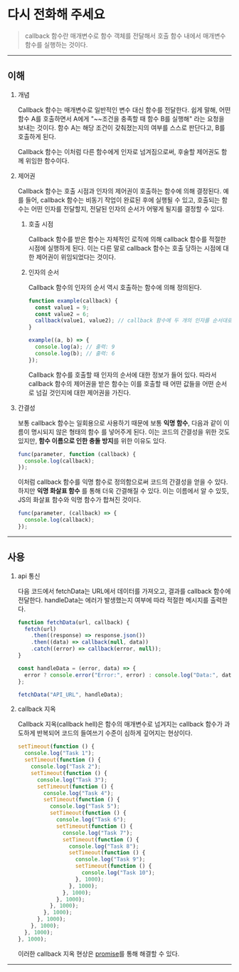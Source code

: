 # 다시 전화해 주세요

> callback 함수란 매개변수로 함수 객체를 전달해서 호출 함수 내에서 매개변수 함수를 실행하는 것이다.

---

## 이해

1. 개념

   Callback 함수는 매개변수로 일반적인 변수 대신 함수를 전달한다. 쉽게 말해, 어떤 함수 A를 호출하면서
   A에게 "~~조건을 충족할 때 함수 B를 실행해" 라는 요청을 보내는 것이다. 함수 A는 해당 조건이
   갖춰졌는지의 여부를 스스로 판단다고, B를 호출하게 된다.

   Callback 함수는 이처럼 다른 함수에게 인자로 넘겨짐으로써, 후술할 제어권도 함께 위임한 함수이다.

2. 제어권

   Callback 함수는 호출 시점과 인자의 제어권이 호출하는 함수에 의해 결정된다. 예를 들어, callback 함수는 비동기 작업이 완료된 후에 실행될 수 있고, 호출되는 함수는 어떤 인자를 전달할지, 전달된 인자의 순서가 어떻게 될지를 결정할 수 있다.

   1. 호출 시점

      Callback 함수를 받은 함수는 자체적인 로직에 의해 callback 함수를 적절한 시점에 실행하게 된다.
      이는 다른 말로 callback 함수는 호출 당하는 시점에 대한 제어권이 위임되었다는 것이다.

   2. 인자의 순서

      Callback 함수의 인자의 순서 역시 호출하는 함수에 의해 정의된다.

      ```js
      function example(callback) {
        const value1 = 9;
        const value2 = 6;
        callback(value1, value2); // callback 함수에 두 개의 인자를 순서대로 전달
      }

      example((a, b) => {
        console.log(a); // 출력: 9
        console.log(b); // 출력: 6
      });
      ```

      Callback 함수를 호출할 때 인자의 순서에 대한 정보가 들어 있다. 따라서 callback 함수의 제어권을
      받은 함수는 이를 호출할 때 어떤 값들을 어떤 순서로 넘길 것인지에 대한 제어권을 가진다.

3. 간결성

   보통 callback 함수는 일회용으로 사용하기 때문에 보통 **익명 함수**, 다음과 같이 이름이 명시되지
   않은 형태의 함수 를 넣어주게 된다. 이는 코드의 간결성을 위한 것도 있지만,
   **함수 이름으로 인한 충돌 방지**를 위한 이유도 있다.

   ```js
   func(parameter, function (callback) {
     console.log(callback);
   });
   ```

   이처럼 callback 함수를 익명 함수로 정의함으로써 코드의 간결성을 얻을 수 있다. 하지만 **익명 화살표 함수**
   를 통해 더욱 간결해질 수 있다. 이는 이름에서 알 수 있듯, JS의 화살표 함수와 익명 함수가
   합쳐진 것이다.

   ```js
   func(parameter, (callback) => {
     console.log(callback);
   });
   ```

---

## 사용

1. api 통신

   다음 코드에서 fetchData는 URL에서 데이터를 가져오고, 결과를 callback 함수에 전달한다. handleData는 에러가 발생했는지 여부에 따라 적절한 메시지를 출력한다.

   ```js
   function fetchData(url, callback) {
     fetch(url)
       .then((response) => response.json())
       .then((data) => callback(null, data))
       .catch((error) => callback(error, null));
   }

   const handleData = (error, data) => {
     error ? console.error("Error:", error) : console.log("Data:", data);
   };

   fetchData("API_URL", handleData);
   ```

2. callback 지옥

   Callback 지옥(callback hell)은 함수의 매개변수로 넘겨지는 callback 함수가 과도하게 반복되어 코드의
   들여쓰기 수준이 심하게 깊어지는 현상이다.

   ```js
   setTimeout(function () {
     console.log("Task 1");
     setTimeout(function () {
       console.log("Task 2");
       setTimeout(function () {
         console.log("Task 3");
         setTimeout(function () {
           console.log("Task 4");
           setTimeout(function () {
             console.log("Task 5");
             setTimeout(function () {
               console.log("Task 6");
               setTimeout(function () {
                 console.log("Task 7");
                 setTimeout(function () {
                   console.log("Task 8");
                   setTimeout(function () {
                     console.log("Task 9");
                     setTimeout(function () {
                       console.log("Task 10");
                     }, 1000);
                   }, 1000);
                 }, 1000);
               }, 1000);
             }, 1000);
           }, 1000);
         }, 1000);
       }, 1000);
     }, 1000);
   }, 1000);
   ```

   이러한 callback 지옥 현상은 [promise](https://github.com/976520/TIL/blob/main/javascript/promise.md)를 통해 해결할 수 있다.

---
